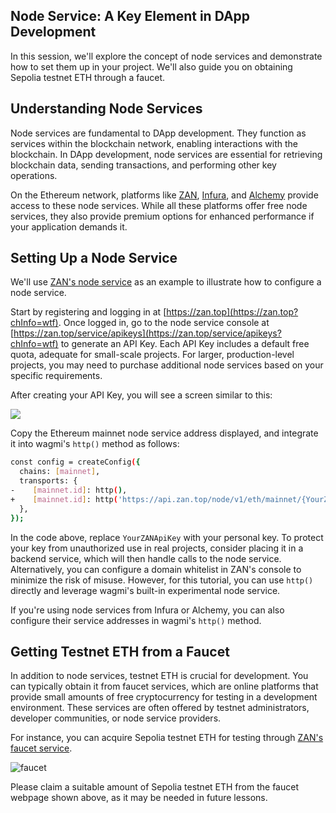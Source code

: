 ## Node Service: A Key Element in DApp Development

In this session, we'll explore the concept of node services and demonstrate how to set them up in your project. We'll also guide you on obtaining Sepolia testnet ETH through a faucet.

## Understanding Node Services

Node services are fundamental to DApp development. They function as services within the blockchain network, enabling interactions with the blockchain. In DApp development, node services are essential for retrieving blockchain data, sending transactions, and performing other key operations.

On the Ethereum network, platforms like [ZAN](https://zan.top?chInfo=wtf), [Infura](https://infura.io/), and [Alchemy](https://www.alchemy.com/) provide access to these node services. While all these platforms offer free node services, they also provide premium options for enhanced performance if your application demands it.

## Setting Up a Node Service

We'll use [ZAN's node service](https://zan.top/home/node-service?chInfo=wtf) as an example to illustrate how to configure a node service.

Start by registering and logging in at [https://zan.top](https://zan.top?chInfo=wtf). Once logged in, go to the node service console at [https://zan.top/service/apikeys](https://zan.top/service/apikeys?chInfo=wtf) to generate an API Key. Each API Key includes a default free quota, adequate for small-scale projects. For larger, production-level projects, you may need to purchase additional node services based on your specific requirements.

After creating your API Key, you will see a screen similar to this:

![](./img/zan-service.png)

Copy the Ethereum mainnet node service address displayed, and integrate it into wagmi's `http()` method as follows:

```bash
const config = createConfig({
  chains: [mainnet],
  transports: {
-    [mainnet.id]: http(),
+    [mainnet.id]: http('https://api.zan.top/node/v1/eth/mainnet/{YourZANApiKey}'),
  },
});
```

In the code above, replace `YourZANApiKey` with your personal key. To protect your key from unauthorized use in real projects, consider placing it in a backend service, which will then handle calls to the node service. Alternatively, you can configure a domain whitelist in ZAN's console to minimize the risk of misuse. However, for this tutorial, you can use `http()` directly and leverage wagmi's built-in experimental node service.

If you're using node services from Infura or Alchemy, you can also configure their service addresses in wagmi's `http()` method.

## Getting Testnet ETH from a Faucet

In addition to node services, testnet ETH is crucial for development. You can typically obtain it from faucet services, which are online platforms that provide small amounts of free cryptocurrency for testing in a development environment. These services are often offered by testnet administrators, developer communities, or node service providers.

For instance, you can acquire Sepolia testnet ETH for testing through [ZAN's faucet service](https://zan.top/faucet?chInfo=wtf).

![faucet](./img/faucet.png)

Please claim a suitable amount of Sepolia testnet ETH from the faucet webpage shown above, as it may be needed in future lessons.